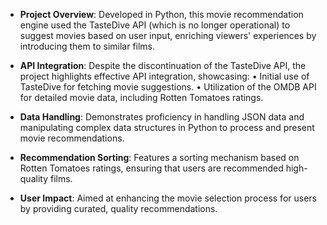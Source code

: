 
- **Project Overview**: Developed in Python, this movie recommendation engine used the TasteDive API (which is no longer operational) to suggest 
movies based on user input, enriching viewers' experiences by introducing them to similar films.
  
- **API Integration**: Despite the discontinuation of the TasteDive API, the project highlights effective API integration, showcasing:
  • Initial use of TasteDive for fetching movie suggestions.
  • Utilization of the OMDB API for detailed movie data, including Rotten Tomatoes ratings.
  
- **Data Handling**: Demonstrates proficiency in handling JSON data and manipulating complex data structures in Python to process and present movie recommendations.

- **Recommendation Sorting**: Features a sorting mechanism based on Rotten Tomatoes ratings, ensuring that users are recommended high-quality films.

- **User Impact**: Aimed at enhancing the movie selection process for users by providing curated, quality recommendations.

